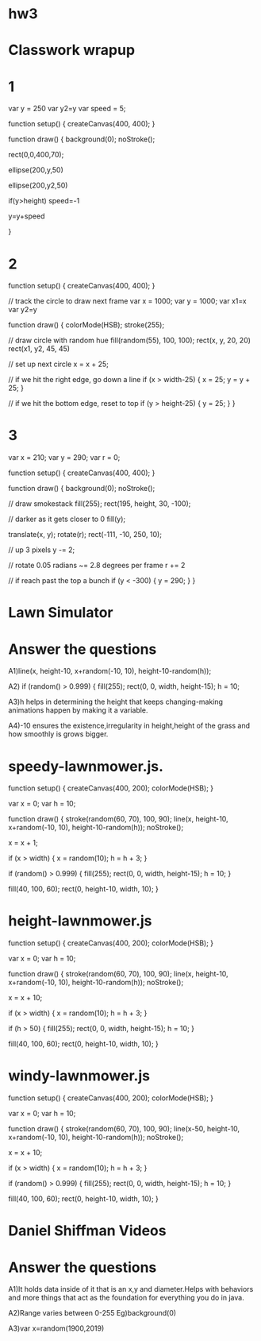 # hw3

# Classwork wrapup
# 1

var y = 250
var y2=y
var speed = 5;


function setup() {
  createCanvas(400, 400);
}

function draw() {
  background(0);
  noStroke();
  
  rect(0,0,400,70);
  
  ellipse(200,y,50)
  
  ellipse(200,y2,50)

 if(y>height)
    speed=-1
    
  y=y+speed

  
}

# 2

function setup() {
  createCanvas(400, 400);
}

// track the circle to draw next frame
var x = 1000;
var y = 1000;
var x1=x
var y2=y

function draw() {
  colorMode(HSB);
  stroke(255);

  // draw circle with random hue
  fill(random(55), 100, 100);
  rect(x, y, 20, 20)
  rect(x1, y2, 45, 45)
  
  // set up next circle
  x = x + 25;

  // if we hit the right edge, go down a line
  if (x > width-25) {
    x = 25;
    y = y + 25;
  }

  // if we hit the bottom edge, reset to top
  if (y > height-25) {
    y = 25;
  }
}

# 3
var x = 210;
var y = 290;
var r = 0;

function setup() {
  createCanvas(400, 400);
}

function draw() {
  background(0);
  noStroke();

  // draw smokestack
  fill(255);
  rect(195, height, 30, -100);

  // darker as it gets closer to 0
  fill(y);
  
  translate(x, y);
  rotate(r);
  rect(-111, -10, 250, 10);

  // up 3 pixels
  y -= 2;

  // rotate 0.05 radians ~= 2.8 degrees per frame
  r += 2

  // if reach past the top a bunch
  if (y < -300) {
    y = 290;
  }
}

#  Lawn Simulator

#  Answer the questions

A1)line(x, height-10, x+random(-10, 10), height-10-random(h));

A2) if (random() > 0.999) {
    fill(255);
    rect(0, 0, width, height-15);
    h = 10;
    
A3)h helps in determining the height that keeps changing-making animations happen by making it a variable.

A4)-10 ensures the existence,irregularity in height,height of the grass and how smoothly is grows bigger.

#  speedy-lawnmower.js.

function setup() {
  createCanvas(400, 200);
  colorMode(HSB);
}
 
var x = 0;
var h = 10;
 
function draw() {
  stroke(random(60, 70), 100, 90);
  line(x, height-10, x+random(-10, 10), height-10-random(h));
  noStroke();
 
  x = x + 1;
 
  if (x > width) {
    x = random(10);
    h = h + 3;
  }
 
  if (random() > 0.999) {
    fill(255);
    rect(0, 0, width, height-15);
    h = 10;
  }
 
  fill(40, 100, 60);
  rect(0, height-10, width, 10);
}

#  height-lawnmower.js

function setup() {
  createCanvas(400, 200);
  colorMode(HSB);
}
 
var x = 0;
var h = 10;
 
function draw() {
  stroke(random(60, 70), 100, 90);
  line(x, height-10, x+random(-10, 10), height-10-random(h));
  noStroke();
 
  x = x + 10;
 
  if (x > width) {
    x = random(10);
    h = h + 3;
  }
 
  if (h > 50) {
    fill(255);
    rect(0, 0, width, height-15);
    h = 10;
  }
 
  fill(40, 100, 60);
  rect(0, height-10, width, 10);
}

#  windy-lawnmower.js

function setup() {
  createCanvas(400, 200);
  colorMode(HSB);
}
 
var x = 0;
var h = 10;
 
function draw() {
  stroke(random(60, 70), 100, 90);
  line(x-50, height-10, x+random(-10, 10), height-10-random(h));
  noStroke();
 
  x = x + 10;
 
  if (x > width) {
    x = random(10);
    h = h + 3;
  }
 
  if (random() > 0.999) {
    fill(255);
    rect(0, 0, width, height-15);
    h = 10;
  }
 
  fill(40, 100, 60);
  rect(0, height-10, width, 10);
}

#  Daniel Shiffman Videos

#  Answer the questions

 A1)It holds data inside of it that is an x,y and diameter.Helps with behaviors and more things that act as the foundation for everything you do in java.
 
A2)Range varies between 0-255
Eg)background(0)
 
A3)var x=random(1900,2019)
 
 















